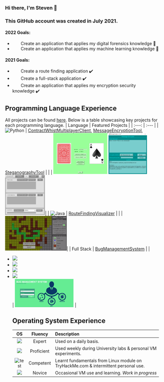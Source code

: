 ### Hi there, I'm Steven 👋
### This GitHub account was created in July 2021. 
#### 2022 Goals:
- &nbsp;&nbsp;&nbsp;&nbsp;&nbsp;&nbsp; Create an application that applies my digital forensics knowledge :white_square_button:
- &nbsp;&nbsp;&nbsp;&nbsp;&nbsp;&nbsp; Create an application that applies my machine learning knowledge :white_square_button:
#### 2021 Goals:
- &nbsp;&nbsp;&nbsp;&nbsp;&nbsp;&nbsp; Create a route finding application :heavy_check_mark:
- &nbsp;&nbsp;&nbsp;&nbsp;&nbsp;&nbsp; Create a full-stack application :heavy_check_mark:
- &nbsp;&nbsp;&nbsp;&nbsp;&nbsp;&nbsp; Create an application that applies my encryption security knowledge :heavy_check_mark:

## Programming Language Experience
All projects can be found [here](https://github.com/StevenButtifint?tab=repositories). Below is a table showcasing key projects for each programming language. 
| Language | Featured Projects |
|   :---:  |  :--- |
| <img alt="Python" src="https://img.shields.io/badge/python-3670A0?style=for-the-badge&logo=python&logoColor=ffdd54"/> | [ContractWhistMultiplayerClient](https://github.com/StevenButtifint/contract-whist-multiplayer-client),  [MessageEncryptionTool](https://github.com/StevenButtifint/message-encryption-tool),  [SteganographyTool](https://github.com/StevenButtifint/steganography-tool) |
|  | <img width="35%" src="https://github.com/stevenbuttifint/contract-whist-multiplayer-client/blob/main/res/images/screenshots/offline_demo.gif" /> <img width="25%" src="https://github.com/stevenbuttifint/message-encryption-tool/blob/main/res/screenshots/AES_enc.JPG?raw=true" /> <img width="26%" src="https://github.com/stevenbuttifint/steganography-tool/blob/main/res/screenshots/pack.PNG?raw=true" />|
| <img alt="Java" src="https://img.shields.io/badge/java-%23ED8B00.svg?style=for-the-badge&logo=java&logoColor=white/"> | [RouteFindingVisualizer](https://github.com/StevenButtifint/route-finding-visualizer)  |
| | <img width="40%" src="https://github.com/stevenbuttifint/route-finding-visualizer/blob/main/src/res/demoVideo.gif" />|
| Full Stack | [BugManagementSystem](https://github.com/StevenButtifint/bug-management-system) |
| <ul><li><img src="https://img.shields.io/badge/react-%2320232a.svg?style=for-the-badge&logo=react&logoColor=%2361DAFB"/></li><li> <img src="https://img.shields.io/badge/node.js-6DA55F?style=for-the-badge&logo=node.js&logoColor=white" /></li><li> <img src="https://img.shields.io/badge/javascript-%23323330.svg?style=for-the-badge&logo=javascript&logoColor=%23F7DF1E" /> </li><li> <img src='https://img.shields.io/badge/MongoDB-%234ea94b.svg?style=for-the-badge&logo=mongodb&logoColor=white' /> </li></ui>| <img width="40%" src="https://github.com/stevenbuttifint/bug-management-system/blob/main/res/demo/BMS_demo.gif" /> |

## Operating System Experience

| OS | Fluency  | Description |
|   :---:  |     :---:      |  :--- |
| <img src="https://img.shields.io/badge/Windows-0078D6?style=for-the-badge&logo=windows&logoColor=white"/> | Expert | Used on a daily basis.    |
| <img src="https://img.shields.io/badge/Ubuntu-E95420?style=for-the-badge&logo=ubuntu&logoColor=white"/> | Proficient | Used weekly during University labs & personal VM experiments. |
| <img title="test" src="https://img.shields.io/badge/Linux-FCC624?style=for-the-badge&logo=linux&logoColor=black"/> | Competent | Learnt fundamentals from Linux module on TryHackMe.com & intermittent personal use. |
| <img src="https://img.shields.io/badge/Kali-268BEE?style=for-the-badge&logo=kalilinux&logoColor=white"/> | Novice | Occasional VM use and learning. *Work in progress* |


[comment]: <> (references:)
[comment]: <> (user stats source: https://github.com/anuraghazra/github-readme-stats)
[comment]: <> (<img width="47%" src="https://github-readme-stats.vercel.app/api/top-langs/?username=stevenbuttifint&layout=compact&langs_count=9&card_width=400" />)
[comment]: <> (badges source: https://github.com/Ileriayo/markdown-badges)

[comment]: <> (no align arg allows for new line indent)

